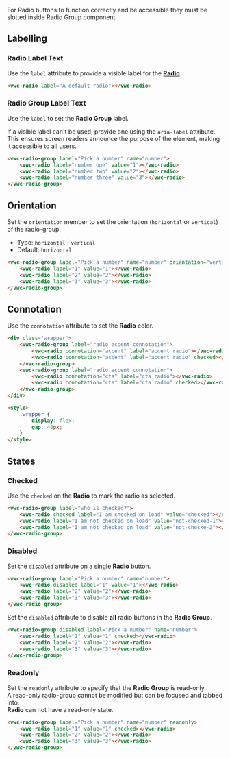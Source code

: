 For Radio buttons to function correctly and be accessible they must be slotted inside Radio Group component.

## Labelling

### Radio Label Text

Use the `label` attribute to provide a visible label for the [**Radio**](/components/radio).

```html preview
<vwc-radio label="A default radio"></vwc-radio>
```

### Radio Group Label Text

Use the `label` to set the **Radio Group** label.

<vwc-note connotation="information" icon="accessibility-line" headline="Accessibility Tip">

If a visible label can't be used, provide one using the <nobr><code>aria-label</code></nobr> attribute. This ensures screen readers announce the purpose of the element, making it accessible to all users.
</vwc-note>

```html preview
<vwc-radio-group label="Pick a number" name="number">
	<vwc-radio label="number one" value="1"></vwc-radio>
	<vwc-radio label="number two" value="2"></vwc-radio>
	<vwc-radio label="number three" value="3"></vwc-radio>
</vwc-radio-group>
```

## Orientation

Set the `orientation` member to set the orientation (`horizontal` or `vertical`) of the radio-group.

- Type: `horizontal` | `vertical`
- Default: `horizontal`

```html preview
<vwc-radio-group label="Pick a number" name="number" orientation="vertical">
	<vwc-radio label="1" value="1"></vwc-radio>
	<vwc-radio label="2" value="2"></vwc-radio>
	<vwc-radio label="3" value="3"></vwc-radio>
</vwc-radio-group>
```

## Connotation

Use the `connotation` attribute to set the **Radio** color.

```html preview
<div class="wrapper">
	<vwc-radio-group label="radio accent connotation">
		<vwc-radio connotation="accent" label="accent radio"></vwc-radio>
		<vwc-radio connotation="accent" label="accent radio" checked></vwc-radio>
	</vwc-radio-group>
	<vwc-radio-group label="radio accent connotation">
		<vwc-radio connotation="cta" label="cta radio"></vwc-radio>
		<vwc-radio connotation="cta" label="cta radio" checked></vwc-radio>
	</vwc-radio-group>
</div>

<style>
	.wrapper {
		display: flex;
		gap: 48px;
	}
</style>
```

## States

### Checked

Use the `checked` on the **Radio** to mark the radio as selected.

```html preview
<vwc-radio-group label="who is checked?">
	<vwc-radio checked label="I am checked on load" value="checked"></vwc-radio>
	<vwc-radio label="I am not checked on load" value="not-checked-1"></vwc-radio>
	<vwc-radio label="I am not checked on load" value="not-checke-2"></vwc-radio>
</vwc-radio-group>
```

### Disabled

Set the `disabled` attribute on a single **Radio** button.

```html preview
<vwc-radio-group label="Pick a number" name="number">
	<vwc-radio disabled label="1" value="1"></vwc-radio>
	<vwc-radio label="2" value="2"></vwc-radio>
	<vwc-radio label="3" value="3"></vwc-radio>
</vwc-radio-group>
```

Set the `disabled` attribute to disable **all** radio buttons in the **Radio Group**.

```html preview
<vwc-radio-group disabled label="Pick a number" name="number">
	<vwc-radio label="1" value="1" checked></vwc-radio>
	<vwc-radio label="2" value="2"></vwc-radio>
	<vwc-radio label="3" value="3"></vwc-radio>
</vwc-radio-group>
```

### Readonly

Set the `readonly` attribute to specify that the **Radio Group** is read-only.  
A read-only radio-group cannot be modified but can be focused and tabbed into.  
**Radio** can not have a read-only state.

```html preview
<vwc-radio-group label="Pick a number" name="number" readonly>
	<vwc-radio label="1" value="1" checked></vwc-radio>
	<vwc-radio label="2" value="2"></vwc-radio>
	<vwc-radio label="3" value="3"></vwc-radio>
</vwc-radio-group>
```
